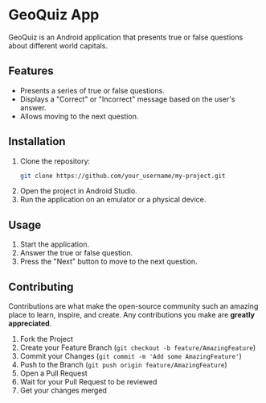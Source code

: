 # GeoQuiz App

GeoQuiz is an Android application that presents true or false questions about different world capitals.

## Features

- Presents a series of true or false questions.
- Displays a "Correct" or "Incorrect" message based on the user's answer.
- Allows moving to the next question.

## Installation

1. Clone the repository:
   ```sh
   git clone https://github.com/your_username/my-project.git
    ```
2. Open the project in Android Studio.
3. Run the application on an emulator or a physical device.

## Usage

1. Start the application.
2. Answer the true or false question.
3. Press the "Next" button to move to the next question.

## Contributing

Contributions are what make the open-source community such an amazing place to learn, inspire, and create. Any contributions you make are **greatly appreciated**.

1. Fork the Project
2. Create your Feature Branch (`git checkout -b feature/AmazingFeature`)
3. Commit your Changes (`git commit -m 'Add some AmazingFeature'`)
4. Push to the Branch (`git push origin feature/AmazingFeature`)
5. Open a Pull Request
6. Wait for your Pull Request to be reviewed
7. Get your changes merged
